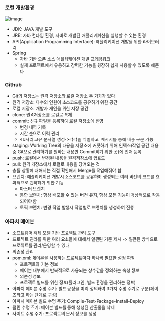 ### 로컬 개발환경   
![image](https://user-images.githubusercontent.com/28378553/125626326-65fdda28-4fd0-48f0-8d5d-6619223743e6.png)   
- JDK: JAVA 개발 도구
- JRE: 자바 런타임 환경, 자바로 개발된 애플리케이션을 실행할 수 있는 환경
- API(Application Programming Interface): 애플리케이션 개발을 위한 라이브러리
- Spring
  + 자바 기반 오픈 소스 애플리케이션 개발 프레임워크
  + 실제 프로젝트에서 유용하고 강력한 기능을 굉장히 쉽게 사용할 수 있도록 해준다

### Github
- Git의 저장소는 원격 저장소와 로컬 저장소 두 가지가 있다
- 원격 저장소: 다수의 인원이 소스코드를 공유하기 위한 공간
- 로컬 저장소: 개발자 개인을 위한 저장 공간
- clone: 원격저장소를 로컬로 복제
- commit: 신규 파일을 등록하여 로컬 저장소에 반영
  + 변경 내역 기록
  + 시간 순으로 이력 관리
  + 40자리 고유 문자열 생성->각각을 식별하고, 메시지를 통해 내용 구분 가능
- staging: Working Tree의 내용을 저장소에 커밋하기 위해 인덱스(작업 공간 내용 중 Git으로 관리하기를 원하는 내용만 Commit하기 위한 곳)에 먼저 등록
- push: 로컬에서 변경된 내용을 원격저장소에 업로드
- pull: 원격 저장소에서 로컬로 내용을 당겨오는 것
- 충돌 상황에 대해서는 직접 확인해서 Merge를 작업해줘야 함
- 브랜치: 애플리케이션 개발시 소스코드를 공유하며 생성되는 여러 버전의 코드를 효과적으로 관리하기 위한 기능
  + 마스터 브랜치
  + 통합 브랜치: 항상 배포할 수 있는 버전 유지, 항상 모든 기능이 정상적으로 작동되어야 함
  + 토픽 브랜치: 변경 작업 발생시 작업별로 브랜치를 생성하여 진행
  
### 아파치 메이븐
- 소프트웨어 객체 모델 기반 프로젝트 관리 도구
- 프로젝트 관리를 위한 여러 요소들에 대해서 일관된 기준 제시
-> 일관된 방식으로 프로젝트를 관리/운영할 수 있다
- 의존성 관리
- pom.xml: 메이븐을 사용하는 프로젝트마다 하나씩 필요한 설정 파일
  + 프로젝트의 기본 정보
  + 메이븐 내부에서 반복적으로 사용되는 상수값을 정의하는 속성 정보
  + 의존성 정보
  + 프로젝트 빌드를 위한 정보(플러그인, 빌드 환경을 관리하는 정보)
- 아파치 메이븐 수명 주기: 빌드 공정을 미리 정의하여 3가지 수명 주기로 구분(페이즈라고 하는 단계로 구성)
- 아파치 메이븐 빌드 수명 주기: Compile-Test-Package-Install-Deploy
- 클린 수명 주기: 메이븐 빌드를 통해 생성된 산출물을 삭제
- 사이트 수명 주기: 프로젝트의 문서 정보를 생성
